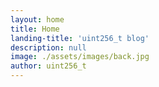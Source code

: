 ```yaml
---
layout: home
title: Home
landing-title: 'uint256_t blog'
description: null
image: ./assets/images/back.jpg
author: uint256_t
---
```


